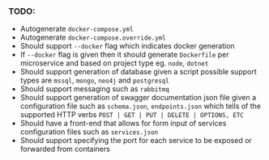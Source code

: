 ### TODO:
 - Autogenerate `docker-compose.yml`
 - Autogenerate `docker-compose.override.yml`
 - Should support `--docker` flag which indicates docker generation
 - If `--docker` flag is given then it should generate `Dockerfile` per microservice and based on project type eg. `node`, `dotnet`
 - Should support generation of database given a script possible support types are `mssql`, `mongo`, `neo4j` and `postgresql`
 - Should support messaging such as `rabbitmq`
 - Should support generation of swagger documentation json file given a configuration file such as `schema.json`, `endpoints.json` which tells of the supported HTTP verbs `POST | GET | PUT | DELETE | OPTIONS, ETC`
 - Should have a front-end that allows for form input of services configuration files such as `services.json`
 - Should support specifying the port for each service to be exposed or forwarded from containers 

